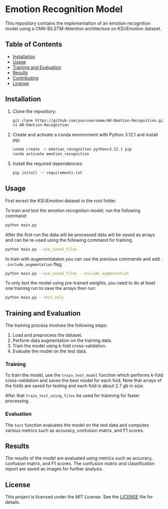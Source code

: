 # Emotion Recognition Model

This repository contains the implementation of an emotion recognition model using a CNN-BiLSTM-Attention architecture on KSUEmotion dataset.

## Table of Contents
- [Installation](#installation)
- [Usage](#usage)
- [Training and Evaluation](#training-and-evaluation)
- [Results](#results)
- [Contributing](#contributing)
- [License](#license)

## Installation

1. Clone the repository:
    ```bash
    git clone https://github.com/yourusername/AR-Emotion-Recognition.git
    cd AR-Emotion-Recognition
    ```


2. Create and activate a conda environment with Python 3.12.1 and install pip:
    ```bash
    conda create -n emotion_recognition python=3.12.1 pip
    conda activate emotion_recognition
    ```
3. Install the required dependencies:
    ```bash
    pip install -r requirements.txt
    ```
    

## Usage
First exract the KSUEmotion dataset in the root folder.

To train and test the emotion recognition model, run the following command:
```bash
python main.py 
```
After the first run the data will be processed data will be saved as arrays and can be re-used using the following command for training.

```bash
python main.py --use_saved_files
```
to train with augementataion you can use the previous commands and add `--include_augmentation` flag.

```bash
python main.py --use_saved_files --include_augmentation
```


To only test the model using pre-trained weights, you need to do at least one training run to save the arrays then run:
```bash
python main.py --test_only
```

## Training and Evaluation

The training process involves the following steps:
1. Load and preprocess the dataset.
2. Perform data augmentation on the training data.
3. Train the model using k-fold cross-validation.
4. Evaluate the model on the test data.

### Training

To train the model, use the `train_test_model` function which performs k-fold cross-validation and saves the best model for each fold. Note that arrays of the folds are saved for testing and each fold is about 2.7 gb in size.

After that `train_test_using_files` be used for trainning for faster processing. 

### Evaluation

The `test` function evaluates the model on the test data and computes various metrics such as accuracy, confusion matrix, and F1 scores.

## Results

The results of the model are evaluated using metrics such as accuracy, confusion matrix, and F1 scores. The confusion matrix and classification report are saved as images for further analysis.



## License

This project is licensed under the MIT License. See the [LICENSE](LICENSE) file for details.
